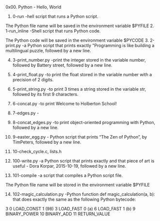 0x00. Python - Hello, World
1. 0-run -hell script that runs a Python script.

The Python file name will be saved in the environment variable $PYFILE
2. 1-run_inline -Shell script that runs Python code.

The Python code will be saved in the environment variable $PYCODE
3. 2-print.py -a Python script that prints exactly "Programming is like building a multilingual puzzle, followed by a new line.

4. 3-print_number.py -print the integer stored in the variable number, followed by Battery street, followed by a new line.

5. 4-print_float.py -to print the float stored in the variable number with a precision of 2 digits.

6. 5-print_string.py -to print 3 times a string stored in the variable str, followed by its first 9 characters.

7. 6-concat.py -to print Welcome to Holberton School!

8. 7-edges.py - 

9. 8-concat_edges.py -to print object-oriented programming with Python, followed by a new line.

10. 9-easter_egg.py - Python script that prints “The Zen of Python”, by TimPeters, followed by a new line.

11. 10-check_cycle.c, lists.h

12. 100-write.py -a Python script that prints exactly and that piece of art is useful - Dora Korpar, 2015-10-19, followed by a new line.

13. 101-compile -a script that compiles a Python script file.

The Python file name will be stored in the environment variable $PYFILE

14. 102-magic_calculation.py -Python function def magic_calculation(a, b): that does exactly the same as the following Python bytecode:

  3           0 LOAD_CONST               1 (98)
              3 LOAD_FAST                0 (a)
              6 LOAD_FAST                1 (b)
              9 BINARY_POWER
             10 BINARY_ADD
             11 RETURN_VALUE
